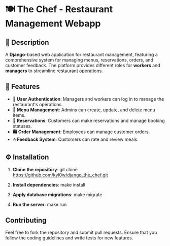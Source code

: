 # 🍽️ The Chef - Restaurant Management Webapp

## 📝 Description
A **Django**-based web application for restaurant management, featuring a comprehensive system for managing menus, reservations, orders, and customer feedback. The platform provides different roles for **workers** and **managers** to streamline restaurant operations.

## 🚀 Features
- **🔐 User Authentication**: Managers and workers can log in to manage the restaurant's operations.
- **🍴 Menu Management**: Admins can create, update, and delete menu items.
- **📅 Reservations**: Customers can make reservations and manage booking statuses.
- **🛍️ Order Management**: Employees can manage customer orders.
- **⭐ Feedback System**: Customers can rate and review meals.

## ⚙️ Installation

1. **Clone the repository**:
git clone https://github.com/kyl0w/django_the_chef.git

2. **Install dependencies**:
make install

3. **Apply database migrations**:
make migrate

4. **Run the server**:
make run

## Contributing
Feel free to fork the repository and submit pull requests. Ensure that you follow the coding guidelines and write tests for new features.
